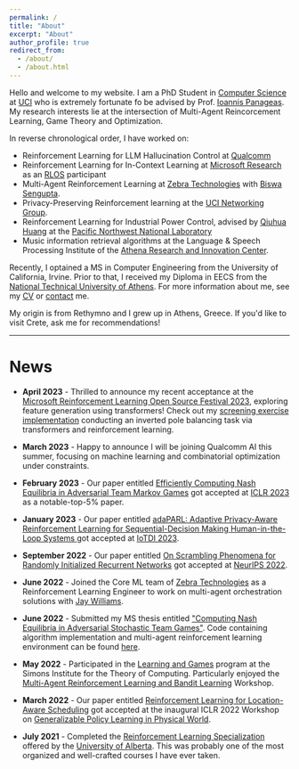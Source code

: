 ```yaml
---
permalink: /
title: "About"
excerpt: "About"
author_profile: true
redirect_from: 
  - /about/
  - /about.html
---
```


Hello and welcome to my website. I am a PhD Student in [Computer Science](https://www.ics.uci.edu/) at [UCI](https://uci.edu/) who is extremely fortunate fo be advised by Prof. [Ioannis Panageas](https://panageas.github.io). My research interests lie at the intersection of Multi-Agent Reincorcement Learning, Game Theory and Optimization.

In reverse chronological order, I have worked on:

* Reinforcement Learning for LLM Hallucination Control at [Qualcomm](https://www.qualcomm.com/research/artificial-intelligence/ai-research)
* Reinforcement Learning for In-Context Learning at [Microsoft Research](https://www.microsoft.com/en-us/research/) as an [RLOS](https://www.microsoft.com/en-us/research/academic-program/rl-open-source-fest/) participant
* Multi-Agent Reinforcement Learning at [Zebra Technologies](https://www.zebra.com/us/en.html) with [Biswa Sengupta](https://www.linkedin.com/in/biswasengupta).
* Privacy-Preserving Reinforcement learning at the [UCI Networking Group](https://athinagroup.eng.uci.edu/).
* Reinforcement Learning for Industrial Power Control, advised by [Qiuhua Huang](https://energyenvironment.pnnl.gov/staff/staff_info.asp?staff_num=2957) at the [Pacific Northwest National Laboratory](https://www.pnnl.gov/reinforcement-learning-grid-control) 
* Music information retrieval algorithms at the Language & Speech Processing Institute of the [Athena Research and Innovation Center](https://www.athenarc.gr/en). 

Recently, I optained a MS in Computer Engineering from the University of California, Irvine. Prior to that, I received my Diploma in EECS from the [National Technical University of Athens](https://en.wikipedia.org/wiki/National_Technical_University_of_Athens). For more information about me, see my [CV](https://steliostavroulakis.github.io/files/CV_Stelios_Stavroulakis.pdf) or [contact](https://steliostavroulakis.github.io/contact) me.

My origin is from Rethymno and I grew up in Athens, Greece. If you'd like to visit Crete, ask me for recommendations!

<!-- <img align="middle" src="https://DrSGBhat.github.io/files/sandesh.jpg?raw=true" alt="Photo" style="width: 700px; border-radius: 10px; padding: 8px 8px 8px 8px"/>  -->

----

News
======
* **April 2023** - Thrilled to announce my recent acceptance at the [Microsoft Reinforcement Learning Open Source Festival 2023](https://www.microsoft.com/en-us/research/academic-program/rl-open-source-fest/), exploring feature generation using transformers! Check out my [screening exercise implementation](https://bow-save-700.notion.site/Balancing-a-Cartpole-using-Reinforcement-Learning-and-Transformers-5dc8a1328add4a42b8ff90b3a55be5ed) conducting an inverted pole balancing task via transformers and reinforcement learning.

* **March 2023** - Happy to announce I will be joining Qualcomm AI this summer, focusing on machine learning and combinatorial optimization under constraints.

* **February 2023** - Our paper entitled [Efficiently Computing Nash Equilibria in Adversarial Team Markov Games](https://arxiv.org/abs/2208.02204) got accepted at [ICLR 2023](https://iclr.cc/) as a notable-top-5% paper.

* **January 2023** - Our paper entitled [adaPARL: Adaptive Privacy-Aware Reinforcement Learning for Sequential-Decision Making Human-in-the-Loop Systems
](https://arxiv.org/abs/2303.04257) got accepted at [IoTDI 2023](https://conferences.computer.org/iotDI/2023/).

* **September 2022** - Our paper entitled [On Scrambling Phenomena for Randomly Initialized Recurrent Networks](https://arxiv.org/abs/2210.05212) got accepted at [NeurIPS 2022](https://nips.cc/virtual/2022/poster/53909).

* **June 2022** - Joined the Core ML team of [Zebra Technologies](https://www.zebra.com/us/en.html) as a Reinforcement Learning Engineer to work on multi-agent orchestration solutions with [Jay Williams](https://www.linkedin.com/in/jayjwilliams).

* **June 2022** - Submitted my MS thesis entitled ["Computing Nash Equilibria in Adversarial Stochastic Team Games"](https://steliostavroulakis.github.io/files/MS_Thesis_UCI.pdf). Code containing algorithm implementation and multi-agent reinforcement learning environment can be found [here](https://github.com/steliostavroulakis/AdversarialTeamGames).

* **May 2022** - Participated in the [Learning and Games](https://simons.berkeley.edu/programs/games2022) program at the Simons Institute for the Theory of Computing. Particularly enjoyed the [Multi-Agent Reinforcement Learning and Bandit Learning](https://simons.berkeley.edu/workshops/games2022-3) Workshop.

* **March 2022** - Our paper entitled [Reinforcement Learning for Location-Aware Scheduling](https://arxiv.org/abs/2203.03480) got accepted at the inaugural ICLR 2022 Workshop on [Generalizable Policy Learning in Physical World](https://ai-workshops.github.io/generalizable-policy-learning-in-the-physical-world/).

* **July 2021** - Completed the [Reinforcement Learning Specialization](https://coursera.org/share/79e65992652227a9c3872d9ea3a031a3) offered by the [University of Alberta](https://www.coursera.org/specializations/reinforcement-learning). This was probably one of the most organized and well-crafted courses I have ever taken.
